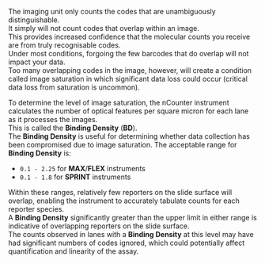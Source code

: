 The imaging unit only counts the codes that are unambiguously distinguishable.  
It simply will not count codes that overlap within an image.  
This provides increased confidence that the molecular counts you receive are from truly recognisable codes.  
Under most conditions, forgoing the few barcodes that do overlap will not impact your data.  
Too many overlapping codes in the image, however, will create a condition called image saturation in which significant data loss could occur (critical data loss from saturation is uncommon).

To determine the level of image saturation, the nCounter instrument calculates the number of optical features per square micron for each lane as it processes the images.  
This is called the **Binding Density** (**BD**).  
The **Binding Density** is useful for determining whether data collection has been compromised due to image saturation.
The acceptable range for **Binding Density** is:

* `0.1 - 2.25` for **MAX**/**FLEX** instruments
* `0.1 - 1.8` for **SPRINT** instruments

Within these ranges, relatively few reporters on the slide surface will overlap, enabling the instrument to accurately tabulate counts for each reporter species.  
A **Binding Density** significantly greater than the upper limit in either range is indicative of overlapping reporters on the slide surface.  
The counts observed in lanes with a **Binding Density** at this level may have had significant numbers of codes ignored, which could potentially affect quantification and linearity of the assay.
